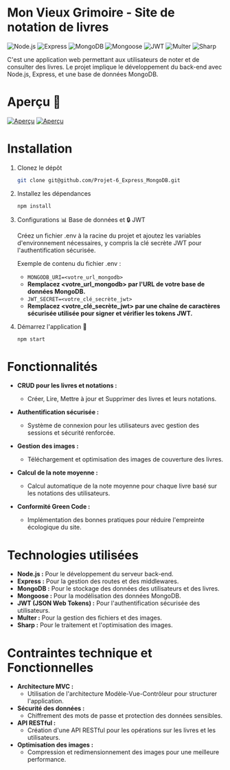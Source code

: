 # Mon Vieux Grimoire - Site de notation de livres 
![Node.js](https://img.shields.io/badge/Node.js-339933?logo=node.js&logoColor=white&style=for-the-badge)
![Express](https://img.shields.io/badge/Express-000000?logo=express&logoColor=white&style=for-the-badge)
![MongoDB](https://img.shields.io/badge/MongoDB-47A248?logo=mongodb&logoColor=white&style=for-the-badge)
![Mongoose](https://img.shields.io/badge/Mongoose-AA2929?logo=mongoose&logoColor=white&style=for-the-badge)
![JWT](https://img.shields.io/badge/JWT-000000?logo=jsonwebtokens&logoColor=white&style=for-the-badge)
![Multer](https://img.shields.io/badge/Multer-20232A?logo=multer&logoColor=white&style=for-the-badge)
![Sharp](https://img.shields.io/badge/Sharp-00b300?logo=sharp&logoColor=white&style=for-the-badge)

C'est une application web permettant aux utilisateurs de noter et de consulter des livres. Le projet implique le développement du back-end avec Node.js, Express, et une base de données MongoDB.
# Aperçu 🎨
[![Aperçu](https://live.staticflickr.com/65535/53900562240_442ca3dfe4_n.jpg)](https://flic.kr/p/2q81thC)
[![Aperçu](https://live.staticflickr.com/65535/53900562245_abe6368787_n.jpg)](https://flic.kr/p/2q81thH)

# Installation
1. Clonez le dépôt
   ```sh
   git clone git@github.com/Projet-6_Express_MongoDB.git
   ```

3. Installez les dépendances
   ```sh
   npm install
   ```
   
5. Configurations 📊 Base de données et 🔒 JWT

   Créez un fichier .env à la racine du projet et ajoutez les variables d'environnement nécessaires, y compris la clé secrète JWT pour l'authentification sécurisée.
   
      Exemple de contenu du fichier .env :
      - ```MONGODB_URI=<votre_url_mongodb>```
      - **Remplacez <votre_url_mongodb> par l'URL de votre base de données MongoDB.**
      - ```JWT_SECRET=<votre_clé_secrète_jwt>``` 
      - **Remplacez <votre_clé_secrète_jwt> par une chaîne de caractères sécurisée utilisée pour signer et vérifier les tokens JWT.**
   
6. Démarrez l'application 🚀
   ```sh
   npm start
   ```
   
# Fonctionnalités
 - **CRUD pour les livres et notations :**
   - Créer, Lire, Mettre à jour et Supprimer des livres et leurs notations.
   
 - **Authentification sécurisée :**
   - Système de connexion pour les utilisateurs avec gestion des sessions et sécurité renforcée.
    
- **Gestion des images :**
  - Téléchargement et optimisation des images de couverture des livres.
    
- **Calcul de la note moyenne :**
  - Calcul automatique de la note moyenne pour chaque livre basé sur les notations des utilisateurs.
    
- **Conformité Green Code :**
  - Implémentation des bonnes pratiques pour réduire l'empreinte écologique du site.

   
# Technologies utilisées
- **Node.js :** Pour le développement du serveur back-end.
- **Express :** Pour la gestion des routes et des middlewares.
- **MongoDB :** Pour le stockage des données des utilisateurs et des livres.
- **Mongoose :** Pour la modélisation des données MongoDB.
- **JWT (JSON Web Tokens) :** Pour l'authentification sécurisée des utilisateurs.
- **Multer :** Pour la gestion des fichiers et des images.
- **Sharp :** Pour le traitement et l'optimisation des images.
  
# Contraintes technique et Fonctionnelles

- **Architecture MVC :**
  - Utilisation de l'architecture Modèle-Vue-Contrôleur pour structurer l'application.
- **Sécurité des données :**
  - Chiffrement des mots de passe et protection des données sensibles.
- **API RESTful :**
  - Création d'une API RESTful pour les opérations sur les livres et les utilisateurs.
- **Optimisation des images :**
  - Compression et redimensionnement des images pour une meilleure performance.
